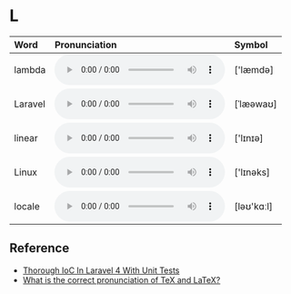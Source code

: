 
# L

| Word  | Pronunciation | Symbol |
| :-- | :-- | :-- |
| lambda | <audio :src="$withBase('/audio/lambda.mp3')" controls="controls" controlslist="nodownload"></audio> | ['læmdə] |
| Laravel | <audio :src="$withBase('/audio/Laravel.mp3')" controls="controls" controlslist="nodownload"></audio> | [ˈlæəwaʊ] |
| linear | <audio :src="$withBase('/audio/linear.mp3')" controls="controls" controlslist="nodownload"></audio> | ['lɪnɪə] |
| Linux | <audio :src="$withBase('/audio/Linux.mp3')" controls="controls" controlslist="nodownload"></audio> | ['lɪnəks] |
| locale | <audio :src="$withBase('/audio/locale.mp3')" controls="controls" controlslist="nodownload"></audio> | [ləʊ'kɑːl] |

## Reference

- [Thorough IoC In Laravel 4 With Unit Tests](https://www.youtube.com/watch?v=F1VyHfoUuLU&feature=youtu.be)
- [What is the correct pronunciation of TeX and LaTeX?](https://tex.stackexchange.com/questions/17502/what-is-the-correct-pronunciation-of-tex-and-latex)
